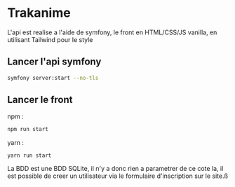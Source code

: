 # Trakanime

L'api est realise a l'aide de symfony, le front en HTML/CSS/JS vanilla, en utilisant Tailwind pour le style

## Lancer l'api symfony
```bash
symfony server:start --no-tls
```

## Lancer le front
npm :
```bash
npm run start
```

yarn :
```
yarn run start
```

La BDD est une BDD SQLite, il n'y a donc rien a parametrer de ce cote la, il est possible de creer un utilisateur via le formulaire d'inscription sur le site.ß